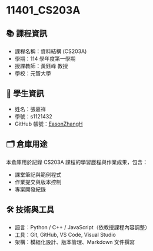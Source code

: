 # 11401_CS203A

## 📚 課程資訊
- 課程名稱：資料結構 (CS203A)
- 學期：114 學年度第一學期
- 授課教師：黃鈺峰 教授
- 學校：元智大學

## 👤 學生資訊
- 姓名：張嘉祥
- 學號：s1121432
- GitHub 帳號：[EasonZhangH](https://github.com/EasonZhangH)

## 🗂 倉庫用途
本倉庫用於記錄 CS203A 課程的學習歷程與作業成果，包含：
- 課堂筆記與範例程式
- 作業提交與版本控制
- 專案開發紀錄

## 🛠 技術與工具
- 語言：Python / C++ / JavaScript（依教授課程內容調整）
- 工具：Git, GitHub, VS Code, Visual Studio
- 架構：模組化設計、版本管理、Markdown 文件撰寫

